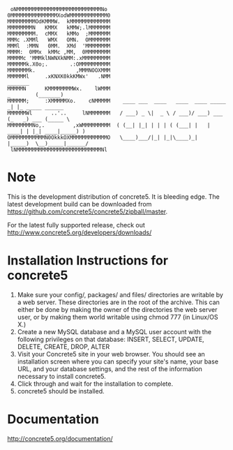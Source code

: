      oNMMMMMMMMMMMMMMMMMMMMMMMMMMMNo 
    0MMMMMMMMMMMMMMMXodWMMMMMMMMMMMM0
    MMMMMMMMMOdKMMMW.  kMMMMMMMMMMMMM
    MMMMMMMMN   KMMX   kMMW;.lMMMMMMM
    MMMMMMMMM.  cMMX   kMMo  ;MMMMMMM
    MMMc .XMMl   WMX   OMN.  OMMMMMMM
    MMMl  :MMN   0MM.  XMd  'MMMMMMMM
    MMMM:  0MMx  kMMc ,MM,  0MMMMMMMM
    MMMMMc 'MMMklNWNXkNMM:.xMMMMMMMMM
    MMMMMMk.X0o;.       .:OMMMMMMMMMM
    MMMMMMMk.             ,MMMNOOXMMM
    MMMMMMl     .xKNXK0kkKMWx'   .NMM                                                  _______ 
    MMMMMN      KMMMMMMMMWx.    lWMMM                                        _        (_______)
    MMMMMM;     :XMMMMMXo.    cNMMMMM    ____ ___  ____   ____  ____ _____ _| |_ _____ ______  
    MMMMMMWl      ..'..     lNMMMMMMM   / ___) _ \|  _ \ / ___)/ ___) ___ (_   _) ___ (_____ \ 
    MMMMMMMMNo,.         ,xWMMMMMMMMM  ( (__| |_| | | | ( (___| |   | ____| | |_| ____|_____) )
    OMMMMMMMMMMMN0OkkkOXMMMMMMMMMMMMO   \____)___/|_| |_|\____)_|   |_____)  \__)_____|______/ 
     lNMMMMMMMMMMMMMMMMMMMMMMMMMMMNl 

# Note

This is the development distribution of concrete5. It is bleeding edge. The latest development build can be downloaded from https://github.com/concrete5/concrete5/zipball/master. 

For the latest fully supported release, check out http://www.concrete5.org/developers/downloads/

# Installation Instructions for concrete5

1. Make sure your config/, packages/ and files/ directories are writable by a web server. These directories are in the root of the archive. This can either be done by making the owner of the directories the web server user, or by making them world writable using chmod 777 (in Linux/OS X.)
2. Create a new MySQL database and a MySQL user account with the following privileges on that database: INSERT, SELECT, UPDATE, DELETE, CREATE, DROP, ALTER
3. Visit your Concrete5 site in your web browser. You should see an installation screen where you can specify your site's name, your base URL, and your database settings, and the rest of the information necessary to install concrete5.
4. Click through and wait for the installation to complete.
5. concrete5 should be installed.
	
# Documentation

http://concrete5.org/documentation/

